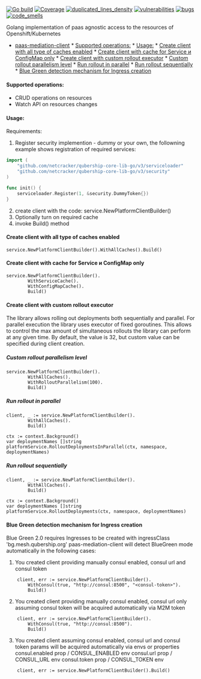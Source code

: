 [![Go build](https://github.com/Netcracker/qubership-core-lib-go-paas-mediation-client/actions/workflows/go-build.yml/badge.svg)](https://github.com/Netcracker/qubership-core-lib-go-paas-mediation-client/actions/workflows/go-build.yml)
[![Coverage](https://sonarcloud.io/api/project_badges/measure?metric=coverage&project=Netcracker_qubership-core-lib-go-paas-mediation-client)](https://sonarcloud.io/summary/overall?id=Netcracker_qubership-core-lib-go-paas-mediation-client)
[![duplicated_lines_density](https://sonarcloud.io/api/project_badges/measure?metric=duplicated_lines_density&project=Netcracker_qubership-core-lib-go-paas-mediation-client)](https://sonarcloud.io/summary/overall?id=Netcracker_qubership-core-lib-go-paas-mediation-client)
[![vulnerabilities](https://sonarcloud.io/api/project_badges/measure?metric=vulnerabilities&project=Netcracker_qubership-core-lib-go-paas-mediation-client)](https://sonarcloud.io/summary/overall?id=Netcracker_qubership-core-lib-go-paas-mediation-client)
[![bugs](https://sonarcloud.io/api/project_badges/measure?metric=bugs&project=Netcracker_qubership-core-lib-go-paas-mediation-client)](https://sonarcloud.io/summary/overall?id=Netcracker_qubership-core-lib-go-paas-mediation-client)
[![code_smells](https://sonarcloud.io/api/project_badges/measure?metric=code_smells&project=Netcracker_qubership-core-lib-go-paas-mediation-client)](https://sonarcloud.io/summary/overall?id=Netcracker_qubership-core-lib-go-paas-mediation-client)

Golang implementation of paas agnostic access to the resources of Openshift/Kubernetes

<!-- TOC -->
* [paas-mediation-client](#paas-mediation-client)
      * [Supported operations:](#supported-operations-)
      * [Usage:](#usage)
      * [Create client with all type of caches enabled](#create-client-with-all-type-of-caches-enabled)
      * [Create client with cache for Service и ConfigMap only](#create-client-with-cache-for-service-и-configmap-only)
      * [Create client with custom rollout executor](#create-client-with-custom-rollout-executor)
        * [Custom rollout parallelism level](#custom-rollout-parallelism-level)
        * [Run rollout in parallel](#run-rollout-in-parallel)
        * [Run rollout sequentially](#run-rollout-sequentially)
      * [Blue Green detection mechanism for Ingress creation](#blue-green-detection-mechanism-for-ingress-creation)
<!-- TOC -->

#### Supported operations: 
* CRUD operations on resources
* Watch API on resources changes

#### Usage:
 
 Requirements:
 1. Register security implemention - dummy or your own, the followning example shows registration of required services:
```go
import (
	"github.com/netcracker/qubership-core-lib-go/v3/serviceloader"
	"github.com/netcracker/qubership-core-lib-go/v3/security"
)

func init() {
	serviceloader.Register(1, &security.DummyToken{})
}
```
 2. create client with the code: service.NewPlatformClientBuilder()
 3. Optionally turn on required cache
 4. invoke Build() method
 
#### Create client with all type of caches enabled

```
service.NewPlatformClientBuilder().WithAllCaches().Build()
```

#### Create client with cache for Service и ConfigMap only

```
service.NewPlatformClientBuilder().
		WithServiceCache().
		WithConfigMapCache().
		Build()
```

#### Create client with custom rollout executor

The library allows rolling out deployments both sequentially and parallel. For parallel execution the library uses executor of fixed goroutines.
This allows to control the max amount of simultaneous rollouts the library can perform at any given time. 
By default, the value is 32, but custom value can be specified during client creation.

##### Custom rollout parallelism level

```
service.NewPlatformClientBuilder().
		WithAllCaches().
		WithRolloutParallelism(100).
		Build()
```

##### Run rollout in parallel
```
client, _ := service.NewPlatformClientBuilder().
		WithAllCaches().
		Build()
		
ctx := context.Background()
var deploymentNames []string
platformService.RolloutDeploymentsInParallel(ctx, namespace, deploymentNames)
```

##### Run rollout sequentially
```
client, _ := service.NewPlatformClientBuilder().
		WithAllCaches().
		Build()
		
ctx := context.Background()
var deploymentNames []string
platformService.RolloutDeployments(ctx, namespace, deploymentNames)
```

#### Blue Green detection mechanism for Ingress creation
Blue Green 2.0 requires Ingresses to be created with ingressClass 'bg.mesh.qubership.org'
paas-mediation-client will detect BlueGreen mode automatically in the following cases:

1. You created client providing manually consul enabled, consul url and consul token 
```
	client, err := service.NewPlatformClientBuilder().
		WithConsul(true, "http://consul:8500", "<consul-token>").
		Build()
```

2. You created client providing manually consul enabled, consul url only assuming consul token will be acquired automatically via M2M token
```
	client, err := service.NewPlatformClientBuilder().
		WithConsul(true, "http://consul:8500").
		Build()
```

3. You created client assuming consul enabled, consul url and consul token params will be acquired automatically via envs or properties
consul.enabled prop / CONSUL_ENABLED env
consul.url prop / CONSUL_URL env
consul.token prop / CONSUL_TOKEN env

```
	client, err := service.NewPlatformClientBuilder().Build()
```
